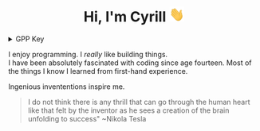  <h1 align="center">Hi, I'm Cyrill <img width="30px" height=30px" src="https://github.com/cyrillkuettel/cyrillkuettel/blob/main/img/Hi.gif"></h2>
 
  <details>
  
  <summary>GPP Key</summary>

  ```
  -----BEGIN PGP PUBLIC KEY BLOCK-----
mDMEYwFihRYJKwYBBAHaRw8BAQdAkSj5mBuWGlfjgR6ucD5K/LvYaNHyeJcsi1OY
h6M5Wfi0KEN5cmlsbCBLw7x0dGVsIDxjeXJpbGxrdWV0dGVsQGdtYWlsLmNvbT6I
kAQTFggAOBYhBAOq5wqk1Z+N+GLa7gON7lENPEliBQJjAWKFAhsDBQsJCAcCBhUK
CQgLAgQWAgMBAh4BAheAAAoJEAON7lENPEliyPgA/13VtJ3YnBKYa91nBK2PRxmc
X3qFPjz7R7zF1u7uuDDFAP0TZ6Oc6f7IZxCAAVFr41/UfLUsF++yT6LBbdf0P1xX
A7g4BGMBYoUSCisGAQQBl1UBBQEBB0DN/+3hPk806s84jGsCS7rKyjk0JW077Y64
wTntEjh6GwMBCAeIeAQYFggAIBYhBAOq5wqk1Z+N+GLa7gON7lENPEliBQJjAWKF
AhsMAAoJEAON7lENPEliybkA/2HfFY2q+DtRGp0zy4fOkpsdQAOlN0wYpQkKKQms
/PZTAQDokJrClXVqIK8eRhOIN6SqmWH2lwSWJ7qCtBOuUhJlCg==
=ABjf
  
-----END PGP PUBLIC KEY BLOCK-----
  
```
</details>


I enjoy programming.
I <i>really</i> like building things.   
I have been absolutely fascinated with coding since age fourteen. Most of the things I know I learned from first-hand experience.

Ingenious invententions inspire me.



> I do not think there is any thrill that can go through the human heart like that felt by the inventor as he sees a creation of the brain unfolding to success"   ~Nikola Tesla

